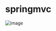 # springmvc

![image](https://user-images.githubusercontent.com/81903928/151689361-da35c835-5136-455e-a3e7-5a53027669c2.png)

